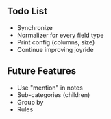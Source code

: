 ## Todo List

* Synchronize
* Normalizer for every field type
* Print config (columns, size)
* Continue improving joyride

## Future Features

* Use "mention" in notes
* Sub-categories (children)
* Group by
* Rules